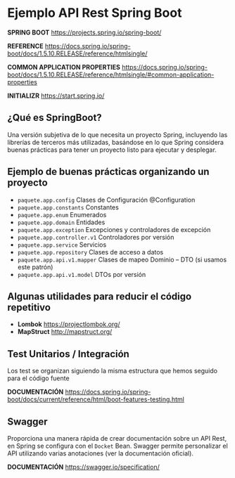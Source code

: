 # Ejemplo API Rest Spring Boot

**SPRING BOOT** https://projects.spring.io/spring-boot/

**REFERENCE** https://docs.spring.io/spring-boot/docs/1.5.10.RELEASE/reference/htmlsingle/

**COMMON APPLICATION PROPERTIES** https://docs.spring.io/spring-boot/docs/1.5.10.RELEASE/reference/htmlsingle/#common-application-properties

**INITIALIZR** https://start.spring.io/

## ¿Qué es SpringBoot?
Una versión subjetiva de lo que necesita un proyecto Spring, incluyendo las librerías de terceros más utilizadas, basándose en lo que Spring considera buenas prácticas para tener un proyecto listo para ejecutar y desplegar.

## Ejemplo de buenas prácticas organizando un proyecto
- `paquete.app.config` Clases de Configuración @Configuration
- `paquete.app.constants` Constantes
- `paquete.app.enum` Enumerados
- `paquete.app.domain` Entidades
- `paquete.app.exception` Excepciones y controladores de excepción
- `paquete.app.controller.v1` Controladores por versión
- `paquete.app.service` Servicios
- `paquete.app.repository` Clases de acceso a datos
- `paquete.app.api.v1.mapper` Clases de mapeo Dominio – DTO (si usamos este patrón)
- `paquete.app.api.v1.model` DTOs por versión



## Algunas utilidades para reducir el código repetitivo
- **Lombok** https://projectlombok.org/
- **MapStruct** http://mapstruct.org/

## Test Unitarios / Integración
Los test se organizan siguiendo la misma estructura que hemos seguido para el código fuente

**DOCUMENTACIÓN** https://docs.spring.io/spring-boot/docs/current/reference/html/boot-features-testing.html

## Swagger
Proporciona una manera rápida de crear documentación sobre un API Rest, en Spring se configura con el `Docket` Bean. Swagger permite personalizar el API utilizando varias anotaciones (ver la documentación oficial).

**DOCUMENTACIÓN** https://swagger.io/specification/